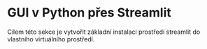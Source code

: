 # GUI v Python přes Streamlit

Cílem této sekce je vytvořit základní instalaci prostředí streamlit do vlastního virtuálního prostředí.
